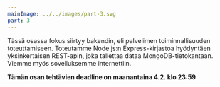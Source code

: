 ```yaml
---
mainImage: ../../images/part-3.svg
part: 3
---
```


<div class="intro">

Tässä osassa fokus siirtyy bakendin, eli palvelimen toiminnallisuuden toteuttamiseen. Toteutamme Node.js:n Express-kirjastoa hyödyntäen yksinkertaisen REST-apin, joka tallettaa dataa MongoDB-tietokantaan. Viemme myös sovelluksemme internettiin. 

**Tämän osan tehtävien deadline on maanantaina 4.2. klo 23:59**


</div>
